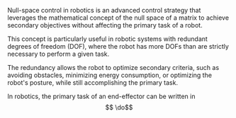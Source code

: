 Null-space control in robotics is an advanced control strategy that leverages the mathematical concept of the null space of a matrix to achieve secondary objectives without affecting the primary task of a robot. 

This concept is particularly useful in robotic systems with redundant degrees of freedom (DOF), where the robot has more DOFs than are strictly necessary to perform a given task. 

The redundancy allows the robot to optimize secondary criteria, such as avoiding obstacles, minimizing energy consumption, or optimizing the robot's posture, while still accomplishing the primary task.

In robotics, the primary task of an end-effector can be written in 
$$
\do$$